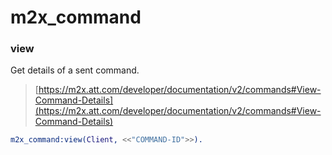 # m2x_command

### view
Get details of a sent command.
> [https://m2x.att.com/developer/documentation/v2/commands#View-Command-Details](https://m2x.att.com/developer/documentation/v2/commands#View-Command-Details)

```erlang
m2x_command:view(Client, <<"COMMAND-ID">>).
```
